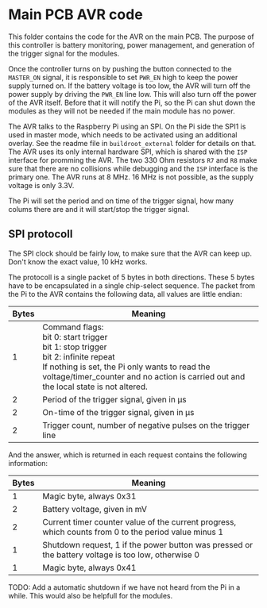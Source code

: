 # Main PCB AVR code
This folder contains the code for the AVR on the main PCB. The purpose of this controller is battery monitoring, power management, and generation of the trigger signal for the modules.

Once the controller turns on by pushing the button connected to the `MASTER_ON` signal, it is responsible to set `PWR_EN` high to keep the power supply turned on. If the battery voltage is too low, the AVR will turn off the power supply by driving the `PWR_EN` line low. This will also turn off the power of the AVR itself. Before that it will notify the Pi, so the Pi can shut down the modules as they will not be needed if the main module has no power.

The AVR talks to the Raspberry Pi using an SPI. On the Pi side the SPI1 is used in master mode, which needs to be activated using an additional overlay. See the readme file in `buildroot_external` folder for details on that. The AVR uses its only internal hardware SPI, which is shared with the `ISP` interface for promming the AVR. The two 330 Ohm resistors `R7` and `R8` make sure that there are no collisions while debugging and the `ISP` interface is the primary one. The AVR runs at 8 MHz. 16 MHz is not possible, as the supply voltage is only 3.3V.

The Pi will set the period and on time of the trigger signal, how many colums there are and it will start/stop the trigger signal.

## SPI protocoll
The SPI clock should be fairly low, to make sure that the AVR can keep up. Don't know the exact value, 10 kHz works.

The protocoll is a single packet of 5 bytes in both directions. These 5 bytes have to be encapsulated in a single chip-select sequence. The packet from the Pi to the AVR contains the following data, all values are little endian:

| Bytes | Meaning |
|---|---|
| 1 | Command flags: <br> bit 0: start trigger<br>bit 1: stop trigger <br> bit 2: infinite repeat <br> If nothing is set, the Pi only wants to read the voltage/timer_counter and no action is carried out and the local state is not altered. |
| 2 | Period of the trigger signal, given in µs |
| 2 | On-time of the trigger signal, given in µs |
| 2 | Trigger count, number of negative pulses on the trigger line |

And the answer, which is returned in each request contains the following information:

| Bytes | Meaning |
|---|---|
| 1 | Magic byte, always 0x31 |
| 2 | Battery voltage, given in mV |
| 2 | Current timer counter value of the current progress, which counts from 0 to the period value minus 1 |
| 1 | Shutdown request, 1 if the power button was pressed or the battery voltage is too low, otherwise 0 |
| 1 | Magic byte, always 0x41 |

TODO: Add a automatic shutdown if we have not heard from the Pi in a while. This would also be helpfull for the modules.
